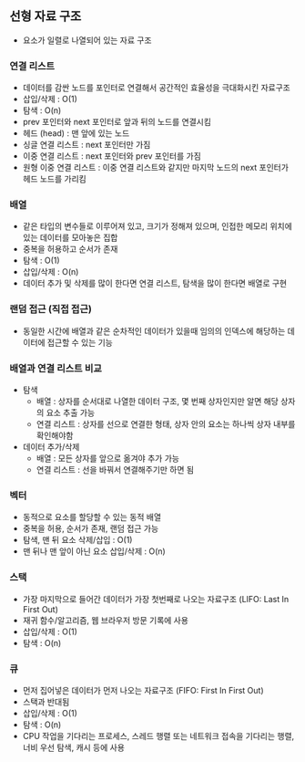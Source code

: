 ## 선형 자료 구조

- 요소가 일렬로 나열되어 있는 자료 구조

### 연결 리스트

- 데이터를 감싼 노드를 포인터로 연결해서 공간적인 효율성을 극대화시킨 자료구조
- 삽입/삭제 : O(1)
- 탐색 : O(n)
- prev 포인터와 next 포인터로 앞과 뒤의 노드를 연결시킴
- 헤드 (head) : 맨 앞에 있는 노드
- 싱글 연결 리스트 : next 포인터만 가짐
- 이중 연결 리스트 : next 포인터와 prev 포인터를 가짐
- 원형 이중 연결 리스트 : 이중 연결 리스트와 같지만 마지막 노드의 next 포인터가 헤드 노드를 가리킴

### 배열

- 같은 타입의 변수들로 이루어져 있고, 크기가 정해져 있으며, 인접한 메모리 위치에 있는 데이터를 모아놓은 집합
- 중복을 허용하고 순서가 존재
- 탐색 : O(1)
- 삽입/삭제 : O(n)
- 데이터 추가 및 삭제를 많이 한다면 연결 리스트, 탐색을 많이 한다면 배열로 구현

### 랜덤 접근 (직접 접근)

- 동일한 시간에 배열과 같은 순차적인 데이터가 있을때 임의의 인덱스에 해당하는 데이터에 접근할 수 있는 기능

### 배열과 연결 리스트 비교

- 탐색
    - 배열 : 상자를 순서대로 나열한 데이터 구조, 몇 번째 상자인지만 알면 해당 상자의 요소 추출 가능
    - 연결 리스트 : 상자를 선으로 연결한 형태, 상자 안의 요소는 하나씩 상자 내부를 확인해야함
- 데이터 추가/삭제
    - 배열 : 모든 상자를 앞으로 옮겨야 추가 가능
    - 연결 리스트 : 선을 바꿔서 연결해주기만 하면 됨

### 벡터

- 동적으로 요소를 할당할 수 있는 동적 배열
- 중복을 허용, 순서가 존재, 랜덤 접근 가능
- 탐색, 맨 뒤 요소 삭제/삽입 : O(1)
- 맨 뒤나 맨 앞이 아닌 요소 삽입/삭제 : O(n)

### 스택

- 가장 마지막으로 들어간 데이터가 가장 첫번째로 나오는 자료구조 (LIFO: Last In First Out)
- 재귀 함수/알고리즘, 웹 브라우저 방문 기록에 사용
- 삽입/삭제 : O(1)
- 탐색 : O(n)

### 큐

- 먼저 집어넣은 데이터가 먼저 나오는 자료구조 (FIFO: First In First Out)
- 스택과 반대됨
- 삽입/삭제 : O(1)
- 탐색 : O(n)
- CPU 작업을 기다리는 프로세스, 스레드 행렬 또는 네트워크 접속을 기다리는 행렬, 너비 우선 탐색, 캐시 등에 사용